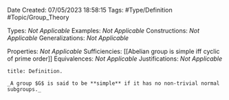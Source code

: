 <div class="topSpace"></div>

Date Created: 07/05/2023 18:58:15
Tags: #Type/Definition #Topic/Group_Theory

Types: _Not Applicable_
Examples: _Not Applicable_
Constructions: _Not Applicable_
Generalizations: _Not Applicable_

Properties: _Not Applicable_
Sufficiencies: [[Abelian group is simple iff cyclic of prime order]]
Equivalences: _Not Applicable_
Justifications: _Not Applicable_

``` ad-Definition
title: Definition.

_A group $G$ is said to be **simple** if it has no non-trivial normal subgroups._

```
